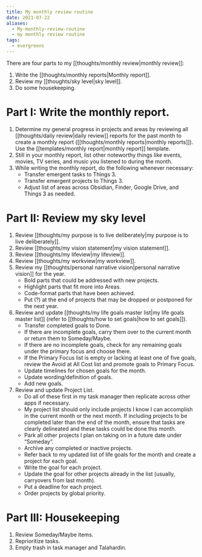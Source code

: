 ```yaml
---
title: My monthly review routine
date: 2021-07-22
aliases:
  - My-monthly-review-routine
  - my monthly review routine
tags:
  - evergreens
---
```

There are four parts to my [[thoughts/monthly review|monthly review]]:

1. Write the [[thoughts/monthly reports|Monthly report]].
2. Review my [[thoughts/sky level|sky level]].
3. Do some housekeeping.

# Part I: Write the monthly report.

1. Determine my general progress in projects and areas by reviewing all [[thoughts/daily review|daily review]] reports for the past month to create a monthly report ([[thoughts/monthly reports|monthly reports]]). Use the [[templates/monthly report|monthly report]] template.
2. Still in your monthly report, list other noteworthy things like events, movies, TV series, and music you listened to during the month.
3. While writing the monthly report, do the following whenever necessary:
   - Transfer emergent tasks to Things 3.
   - Transfer emergent projects to Things 3.
   - Adjust list of areas across Obsidian, Finder, Google Drive, and Things 3 as needed.

# Part II: Review my sky level

1. Review [[thoughts/my purpose is to live deliberately|my purpose is to live deliberately]].
2. Review [[thoughts/my vision statement|my vision statement]].
3. Review [[thoughts/my lifeview|my lifeview]].
4. Review [[thoughts/my workview|my workview]].
5. Review my [[thoughts/personal narrative vision|personal narrative vision]] for the year.
   - Bold parts that could be addressed with new projects.
   - Highlight parts that fit more into Areas.
   - Code-format parts that have been achieved.
   - Put (?) at the end of projects that may be dropped or postponed for the next year.
6. Review and update [[thoughts/my life goals master list|my life goals master list]] (refer to [[thoughts/how to set goals|how to set goals]]).
   - Transfer completed goals to Done.
   - If there are incomplete goals, carry them over to the current month or return them to Someday/Maybe.
   - If there are no incomplete goals, check for any remaining goals under the primary focus and choose there.
   - If the Primary Focus list is empty or lacking at least one of five goals, review the Avoid at All Cost list and promote goals to Primary Focus.
   - Update timelines for chosen goals for the month.
   - Update wording/definition of goals.
   - Add new goals.
7. Review and update Project List.
   - Do all of these first in my task manager then replicate across other apps if necessary.
   - My project list should only include projects I know I can accomplish in the current month or the next month. If including projects to be completed later than the end of the month, ensure that tasks are clearly delineated and these tasks could be done this month.
   - Park all other projects I plan on taking on in a future date under “Someday”.
   - Archive any completed or inactive projects.
   - Refer back to my updated list of life goals for the month and create a project for each goal.
   - Write the goal for each project.
   - Update the goal for other projects already in the list (usually, carryovers from last month).
   - Put a deadline for each project.
   - Order projects by global priority.

# Part III: Housekeeping

1. Review Someday/Maybe items.
2. Reprioritize tasks.
3. Empty trash in task manager and Talahardin.